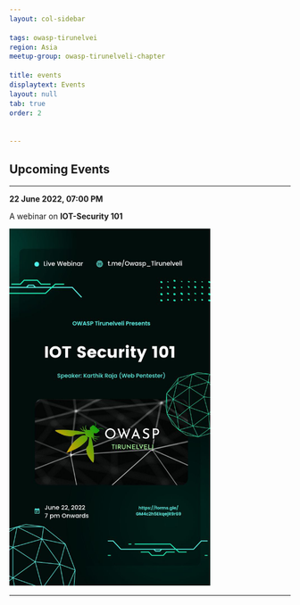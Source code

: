 ```yaml
---
layout: col-sidebar

tags: owasp-tirunelvei
region: Asia
meetup-group: owasp-tirunelveli-chapter

title: events
displaytext: Events
layout: null
tab: true
order: 2


---
```


## Upcoming Events
<hr>

**22 June 2022, 07:00 PM**

A webinar on **IOT-Security 101**


<img src="assets/events/IOT-Security.jpg" width="360" height="640" />

<hr>
